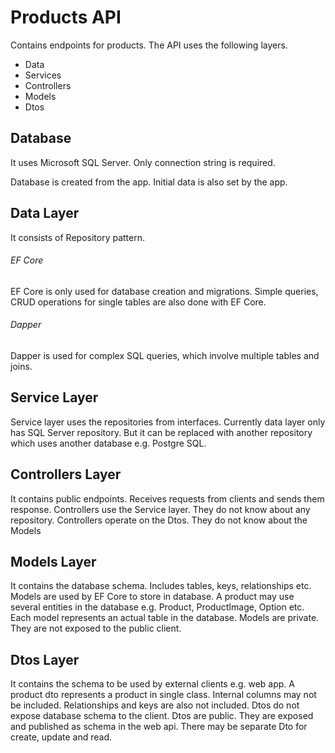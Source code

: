 ﻿# Products API

Contains endpoints for products. The API uses the following layers.

- Data
- Services
- Controllers
- Models
- Dtos

## Database
It uses Microsoft SQL Server. Only connection string is required.

Database is created from the app. Initial data is also set by the app.

## Data Layer

It consists of Repository pattern.

###### EF Core
EF Core is only used for database creation and migrations. 
Simple queries, CRUD operations for single tables are also done with EF Core.

###### Dapper
Dapper is used for complex SQL queries, which involve multiple tables and joins.

## Service Layer

Service layer uses the repositories from interfaces. 
Currently data layer only has SQL Server repository. 
But it can be replaced with another repository which uses another database e.g. Postgre SQL.

## Controllers Layer
It contains public endpoints. Receives requests from clients and sends them response.
Controllers use the Service layer. They do not know about any repository.
Controllers operate on the Dtos. They do not know about the Models

## Models Layer
It contains the database schema. Includes tables, keys, relationships etc.
Models are used by EF Core to store in database.
A product may use several entities in the database e.g. Product, ProductImage, Option etc.
Each model represents an actual table in the database.
Models are private. They are not exposed to the public client.

## Dtos Layer
It contains the schema to be used by external clients e.g. web app.
A product dto represents a product in single class. Internal columns may not be included.
Relationships and keys are also not included.
Dtos do not expose database schema to the client.
Dtos are public. They are exposed and published as schema in the web api.
There may be separate Dto for create, update and read.

